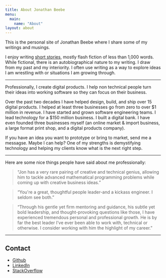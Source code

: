 ```yaml
---
title: About Jonathan Beebe
menu: 
  main:
    name: "About"
layout: about
---
```


This is the personal site of Jonathan Beebe where I share some of my writings and musings.

I enjoy writing [short stories](/stories), mostly flash fiction of less than 1,000 words. While fictional, there is an autobiographical nature to my writing. I draw from my past and my interiority. I often use writing as a way to explore ideas I am wrestling with or situations I am growing through.

---

Professionally, I create digital products. I help non technical people turn their ideas into working software so they can focus on their business.

Over the past two decades I have helped design, build, and ship over 15 digital products. I helped at least three businesses go from zero to over $1 million in revenue. I have started and grown software engineering teams. I lead technology for a $150 million business. I built a digital bank. I have even founded three businesses myself (an online market & import business, a large format print shop, and a digital products company).

If you have an idea you want to prototype or bring to market, send me a messagse. Maybe I can help? One of my strengths is demystifying technology and helping my clients know what is the next right step.

---

Here are some nice things people have said about me professionally:

> “Jon has a very rare pairing of creative and technical genius, allowing him to tackle advanced mathematical programming problems while coming up with creative business ideas.”

> “You're a great, thoughtful people leader-and a kickass engineer. I seldom see both.”

> “Through his gentle yet firm mentoring and guidance, his subtle yet bold leadership, and thought-provoking questions like those, I have experienced tremendous personal and professional growth. He is by far the best leader I’ve ever been able to work with, technical or otherwise. I consider working with him the highlight of my career.”

---

## Contact

- [Github](https://github.com/jonathan-beebe)
- [LinkedIn](https://www.linkedin.com/in/---jonathan-beebe---/)
- [StackOverflow](https://stackoverflow.com/users/123781/jonathan-beebe)



